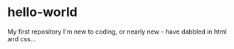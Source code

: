 # hello-world
My first repository
I'm new to coding, or nearly new - have dabbled in html and css...
